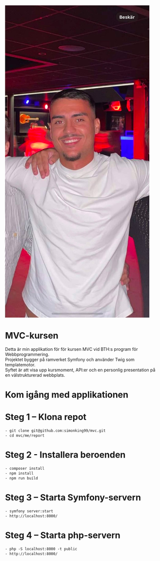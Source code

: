 ![Header Image](public/img/simon.jpg)

# MVC-kursen 
Detta är min applikation för för kursen MVC vid BTH:s program för Webbprogrammering.  
Projektet bygger på ramverket Symfony och använder Twig som templatemotor.  
Syftet är att visa upp kursmoment, API:er och en personlig presentation på en välstrukturerad webbplats.

# Kom igång med applikationen
# Steg 1 – Klona repot
    - git clone git@github.com:simonking99/mvc.git
    - cd mvc/me/report

# Steg 2 - Installera beroenden 
    - composer install
    - npm install
    - npm run build

# Steg 3 – Starta Symfony-servern
    - symfony server:start
    - http://localhost:8000/

# Steg 4 – Starta php-servern
    - php -S localhost:8000 -t public
    - http://localhost:8000/



